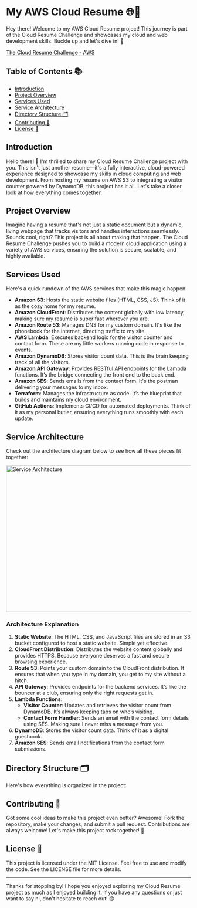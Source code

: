 # My AWS Cloud Resume 🌐📄

Hey there! Welcome to my AWS Cloud Resume project! This journey is part of the Cloud Resume Challenge and showcases my cloud and web development skills. Buckle up and let's dive in! 🚀

[The Cloud Resume Challenge - AWS](https://cloudresumechallenge.dev/docs/the-challenge/aws/)

## Table of Contents 📚

- [Introduction](#introduction)
- [Project Overview](#project-overview)
- [Services Used](#services-used)
- [Service Architecture](#service-architecture)
- [Directory Structure 🗂️](#directory-structure)
- [Contributing 🤝](#contributing)
- [License 📜](#license)

## Introduction

Hello there! 👋 I'm thrilled to share my Cloud Resume Challenge project with you. This isn't just another resume—it's a fully interactive, cloud-powered experience designed to showcase my skills in cloud computing and web development. From hosting my resume on AWS S3 to integrating a visitor counter powered by DynamoDB, this project has it all. Let's take a closer look at how everything comes together.

## Project Overview

Imagine having a resume that's not just a static document but a dynamic, living webpage that tracks visitors and handles interactions seamlessly. Sounds cool, right? This project is all about making that happen. The Cloud Resume Challenge pushes you to build a modern cloud application using a variety of AWS services, ensuring the solution is secure, scalable, and highly available.

## Services Used

Here's a quick rundown of the AWS services that make this magic happen:

- **Amazon S3**: Hosts the static website files (HTML, CSS, JS). Think of it as the cozy home for my resume.
- **Amazon CloudFront**: Distributes the content globally with low latency, making sure my resume is super fast wherever you are.
- **Amazon Route 53**: Manages DNS for my custom domain. It's like the phonebook for the internet, directing traffic to my site.
- **AWS Lambda**: Executes backend logic for the visitor counter and contact form. These are my little workers running code in response to events.
- **Amazon DynamoDB**: Stores visitor count data. This is the brain keeping track of all the visitors.
- **Amazon API Gateway**: Provides RESTful API endpoints for the Lambda functions. It’s the bridge connecting the front end to the back end.
- **Amazon SES**: Sends emails from the contact form. It's the postman delivering your messages to my inbox.
- **Terraform**: Manages the infrastructure as code. It’s the blueprint that builds and maintains my cloud environment.
- **GitHub Actions**: Implements CI/CD for automated deployments. Think of it as my personal butler, ensuring everything runs smoothly with each update.

## Service Architecture

Check out the architecture diagram below to see how all these pieces fit together:

<img src="https://github.com/dadadei/yuan-aws-website/assets/49823349/a49e7da5-1065-497c-8e78-d69c6af3d1ec" alt="Service Architecture" width="600" height="400">

### Architecture Explanation

1. **Static Website**: The HTML, CSS, and JavaScript files are stored in an S3 bucket configured to host a static website. Simple yet effective.
2. **CloudFront Distribution**: Distributes the website content globally and provides HTTPS. Because everyone deserves a fast and secure browsing experience.
3. **Route 53**: Points your custom domain to the CloudFront distribution. It ensures that when you type in my domain, you get to my site without a hitch.
4. **API Gateway**: Provides endpoints for the backend services. It’s like the bouncer at a club, ensuring only the right requests get in.
5. **Lambda Functions**:
    - **Visitor Counter**: Updates and retrieves the visitor count from DynamoDB. It’s always keeping tabs on who’s visiting.
    - **Contact Form Handler**: Sends an email with the contact form details using SES. Making sure I never miss a message from you.
6. **DynamoDB**: Stores the visitor count data. Think of it as a digital guestbook.
7. **Amazon SES**: Sends email notifications from the contact form submissions.

## Directory Structure 🗂️

Here's how everything is organized in the project:


## Contributing 🤝

Got some cool ideas to make this project even better? Awesome! Fork the repository, make your changes, and submit a pull request. Contributions are always welcome! Let's make this project rock together! 🎉

## License 📜

This project is licensed under the MIT License. Feel free to use and modify the code. See the LICENSE file for more details.

---

Thanks for stopping by! I hope you enjoyed exploring my Cloud Resume project as much as I enjoyed building it. If you have any questions or just want to say hi, don't hesitate to reach out! 😊

